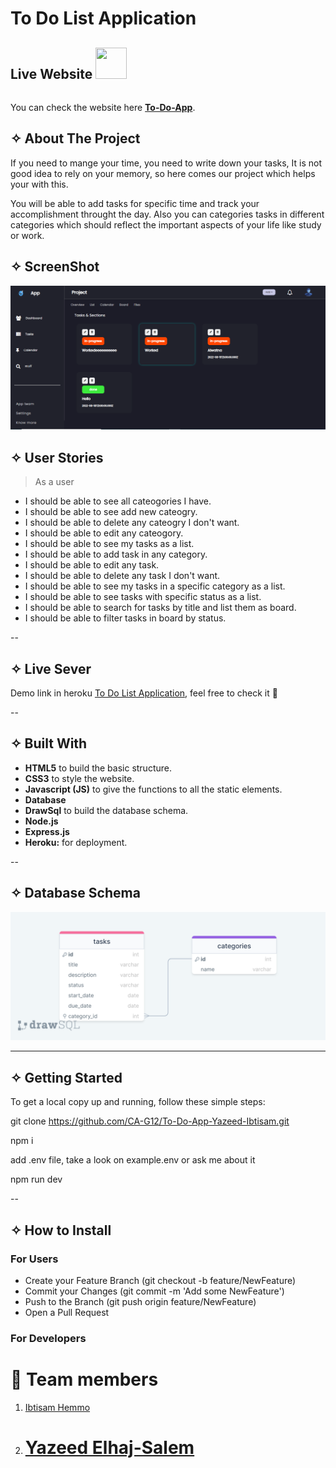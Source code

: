 # To Do List Application

## **Live Website** <img src="https://i.imgur.com/QsX6030.png" style="height: 50px; width: 50px; margin-bottom: 20px;">

<span id="live"></span>
You can check the website here [**To-Do-App**](https://todo-gsg.herokuapp.com/).

## ✧ About The Project

If you need to mange your time, you need to write down your tasks, It is not good idea to rely on your memory, so here comes our project which helps your with this.

You will be able to add tasks for specific time and track your accomplishment throught the day. Also you can categories tasks in different categories which should reflect the important aspects of your life like study or work.

## ✧ ScreenShot

![88](/images/Project.PNG)

## ✧ User Stories

> As a user

- I should be able to see all cateogories I have.
- I should be able to see add new cateogry.
- I should be able to delete any cateogry I don't want.
- I should be able to edit any cateogory.
- I should be able to see my tasks as a list.
- I should be able to add task in any category.
- I should be able to edit any task.
- I should be able to delete any task I don't want.
- I should be able to see my tasks in a specific category as a list.
- I should be able to see tasks with specific status as a list.
- I should be able to search for tasks by title and list them as board.
- I should be able to filter tasks in board by status.

--

## ✧ Live Sever

Demo link in heroku [To Do List Application](https://evening-ravine-40344.herokuapp.com/), feel free to check it 🤍

--

## ✧ Built With

- **HTML5** to build the basic structure.
- **CSS3** to style the website.
- **Javascript (JS)** to give the functions to all the static elements.
- **Database**
- **DrawSql** to build the database schema.
- **Node.js**
- **Express.js**
- **Heroku:** for deployment.

--

## ✧ Database Schema

![222](/images/drawSQL-export-2022-08-24_10_10.png)

<hr>

## ✧ Getting Started

To get a local copy up and running, follow these simple steps:

git clone https://github.com/CA-G12/To-Do-App-Yazeed-Ibtisam.git

npm i

add .env file, take a look on example.env or ask me about it

npm run dev

--

## ✧ How to Install

### For Users

- Create your Feature Branch (git checkout -b feature/NewFeature)
- Commit your Changes (git commit -m 'Add some NewFeature')
- Push to the Branch (git push origin feature/NewFeature)
- Open a Pull Request

### For Developers

# 👥 **Team members**

1. [Ibtisam Hemmo](https://github.com/ibtisam-hemmo)
2. # [Yazeed Elhaj-Salem](https://github.com/yazeed)
